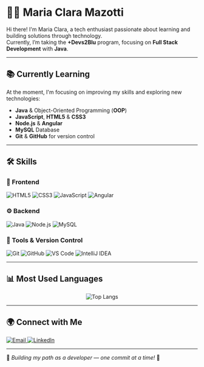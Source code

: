 # 👩‍💻 Maria Clara Mazotti

Hi there! I'm Maria Clara, a tech enthusiast passionate about learning and building solutions through technology.  
Currently, I’m taking the **+Devs2Blu** program, focusing on **Full Stack Development** with **Java**.

---

## 📚 Currently Learning

At the moment, I'm focusing on improving my skills and exploring new technologies:

- **Java** & Object-Oriented Programming (**OOP**) 
- **JavaScript**, **HTML5** & **CSS3**  
- **Node.js** & **Angular**  
- **MySQL** Database  
- **Git** & **GitHub** for version control  

---

## 🛠 Skills

### 🎨 Frontend  
![HTML5](https://img.shields.io/badge/HTML5-E34F26?style=for-the-badge&logo=html5&logoColor=white) 
![CSS3](https://img.shields.io/badge/CSS3-1572B6?style=for-the-badge&logo=csswizardry&logoColor=white)
![JavaScript](https://img.shields.io/badge/JavaScript-F7DF1E?style=for-the-badge&logo=javascript&logoColor=black) 
![Angular](https://img.shields.io/badge/Angular-DD0031?style=for-the-badge&logo=angular&logoColor=white)  

### ⚙️ Backend  
![Java](https://img.shields.io/badge/Java-ED8B00?style=for-the-badge&logo=openjdk&logoColor=white) 
![Node.js](https://img.shields.io/badge/Node.js-43853D?style=for-the-badge&logo=node.js&logoColor=white) 
![MySQL](https://img.shields.io/badge/MySQL-4479A1?style=for-the-badge&logo=mysql&logoColor=white)  

### 🔧 Tools & Version Control
![Git](https://img.shields.io/badge/Git-F05032?style=for-the-badge&logo=git&logoColor=white) 
![GitHub](https://img.shields.io/badge/GitHub-181717?style=for-the-badge&logo=github&logoColor=white) 
![VS Code](https://img.shields.io/badge/VS%20Code-007ACC?style=for-the-badge&logo=visual-studio-code&logoColor=white) 
![IntelliJ IDEA](https://img.shields.io/badge/IntelliJ%20IDEA-000000?style=for-the-badge&logo=intellij-idea&logoColor=white) 

---

## 📊 Most Used Languages
<div align="center">

![Top Langs](https://github-readme-stats.vercel.app/api/top-langs/?username=Wazotti&layout=compact&theme=dark)  

</div>

---

## 🌍 Connect with Me

<p align="left">
  <a href="mailto:claramazotti@gmail.com">
    <img src="https://img.shields.io/badge/Email-D14836?style=for-the-badge&logo=gmail&logoColor=white" alt="Email" />
  </a>
  <a href="https://www.linkedin.com/in/maria-clara-mazotti-74071a268/" target="_blank">
    <img src="https://img.shields.io/badge/LinkedIn-0077B5?style=for-the-badge&logo=linkedin&logoColor=white" alt="LinkedIn" />
  </a>
</p>

---

🚀 *Building my path as a developer — one commit at a time!* 🚀

